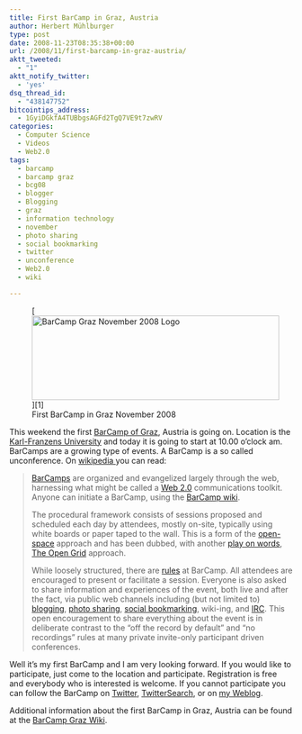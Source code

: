 ```yaml
---
title: First BarCamp in Graz, Austria
author: Herbert Mühlburger
type: post
date: 2008-11-23T08:35:38+00:00
url: /2008/11/first-barcamp-in-graz-austria/
aktt_tweeted:
  - "1"
aktt_notify_twitter:
  - 'yes'
dsq_thread_id:
  - "438147752"
bitcointips_address:
  - 1GyiDGkfA4TUBbgsAGFd2TgQ7VE9t7zwRV
categories:
  - Computer Science
  - Videos
  - Web2.0
tags:
  - barcamp
  - barcamp graz
  - bcg08
  - blogger
  - Blogging
  - graz
  - information technology
  - november
  - photo sharing
  - social bookmarking
  - twitter
  - unconference
  - Web2.0
  - wiki

---
```

<figure id="attachment_215" style="width: 440px" class="wp-caption alignnone">[<img class="size-full wp-image-215" title="BarCamp Graz November 2008 Logo" src="http://178.79.139.40/wp-content/uploads/2008/11/barcamp-graz-november-2008-logo.png" alt="BarCamp Graz November 2008 Logo" width="440" height="150" />][1]<figcaption class="wp-caption-text">First BarCamp in Graz November 2008 </figcaption></figure> 

This weekend the first <a title="BarCamp Graz" href="http://www.barcamp.at/BarCamp_Graz_November_2008" target="_blank">BarCamp of Graz</a>, Austria is going on. Location is the <a title="BarCamp Location" href="http://maps.google.com/maps?f=q&hl=en&q=Universit%C3%A4tsstra%C3%9Fe+15,+Graz,03.Bez.:Geidorf+8010+Graz,+Graz,+Steiermark,+Austria&sll=47.071057,15.438774&sspn=109.988474,207.246094&ie=UTF8&cd=1&geocode=FXlczgIdisPrAA&ll=47.078569,15.450726&spn=0.026507,0.06609&z=15&g=Universit%C3%A4tsstra%C3%9Fe+15,+Graz,03.Bez.:Geidorf+8010+Graz,+Graz,+Steiermark,+Austria" target="_blank">Karl-Franzens University</a> and today it is going to start at 10.00 o&#8217;clock am. BarCamps are a growing type of events. A BarCamp is a so called unconference. On <a title="BarCamp on Wikipedia" href="http://en.wikipedia.org/wiki/BarCamp" target="_blank">wikipedia </a>you can read:

> <a title="Was ist ein BarCamp" href="http://www.barcamp.at/Was_ist_ein_BarCamp" target="_blank">BarCamps</a> are organized and evangelized largely through the web, harnessing what might be called a <a title="Web 2.0" href="http://en.wikipedia.org/wiki/Web_2.0" target="_blank">Web 2.0</a> communications toolkit. Anyone can initiate a BarCamp, using the <a title="http://www.barcamp.org/" rel="nofollow" href="http://www.barcamp.org/" target="_blank">BarCamp wiki</a>.
> 
> The procedural framework consists of sessions proposed and scheduled each day by attendees, mostly on-site, typically using white boards or paper taped to the wall. This is a form of the <a title="Open-space meeting" href="http://en.wikipedia.org/wiki/Open-space_meeting" target="_blank">open-space</a> approach and has been dubbed, with another <a title="Open Grid Services Architecture" href="http://en.wikipedia.org/wiki/Open_Grid_Services_Architecture" target="_blank">play on words</a>, <a title="http://www.socialtext.net/web2open/index.cgi?the_open_grid" rel="nofollow" href="http://www.socialtext.net/web2open/index.cgi?the_open_grid" target="_blank">The Open Grid</a> approach.
> 
> While loosely structured, there are <a title="http://www.barcamp.org/TheRulesOfBarCamp" rel="nofollow" href="http://www.barcamp.org/TheRulesOfBarCamp" target="_blank">rules</a> at BarCamp. All attendees are encouraged to present or facilitate a session. Everyone is also asked to share information and experiences of the event, both live and after the fact, via public web channels including (but not limited to) <a title="Blog" href="http://en.wikipedia.org/wiki/Blog" target="_blank">blogging</a>, <a title="Photo sharing" href="http://en.wikipedia.org/wiki/Photo_sharing" target="_blank">photo sharing</a>, <a title="Social bookmarking" href="http://en.wikipedia.org/wiki/Social_bookmarking" target="_blank">social bookmarking</a>, wiki-ing, and <a title="IRC" href="http://en.wikipedia.org/wiki/IRC" target="_blank">IRC</a>. This open encouragement to share everything about the event is in deliberate contrast to the &#8220;off the record by default&#8221; and &#8220;no recordings&#8221; rules at many private invite-only participant driven conferences.

Well it&#8217;s my first BarCamp and I am very looking forward. If you would like to participate, just come to the location and participate. Registration is free and everybody who is interested is welcome. If you cannot participate you can follow the BarCamp on <a title="BarCamp Graz on Twitter" href="http://www.twitter.com/bcg08" target="_blank">Twitter</a>, <a title="BarCamp Graz on TwitterSearch" href="http://search.twitter.com/search?q=bcg08" target="_blank">TwitterSearch</a>, or on <a title="Herbert Muehlburger's Weblog" href="http://blog.muehlburger.at" target="_blank">my Weblog</a>.

Additional information about the first BarCamp in Graz, Austria can be found at the <a title="BarCamp Graz Wiki" href="http://www.barcamp.at/BarCamp_Graz_November_2008" target="_blank">BarCamp Graz Wiki</a>.

 [1]: http://178.79.139.40/wp-content/uploads/2008/11/barcamp-graz-november-2008-logo.png